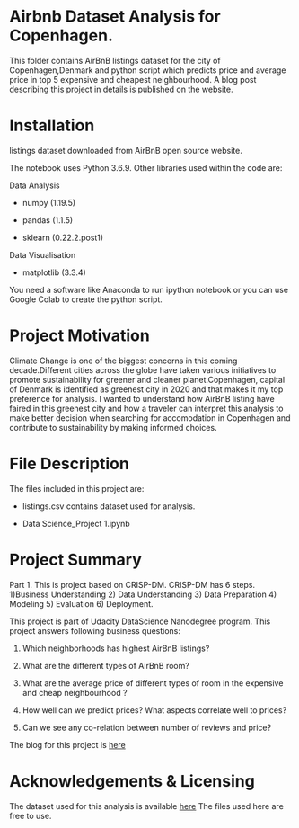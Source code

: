 # Airbnb Dataset Analysis for Copenhagen.


This folder contains AirBnB listings  dataset for the city of Copenhagen,Denmark and python script which predicts price and average price in top 5 expensive and cheapest neighbourhood. A blog post describing this project in details is published on the website.

# Installation

listings dataset downloaded from AirBnB open source website.

The notebook uses Python 3.6.9. Other libraries used within the code are:

Data Analysis

* numpy (1.19.5)

* pandas (1.1.5)

* sklearn (0.22.2.post1)

Data Visualisation

* matplotlib (3.3.4)

You need a software like Anaconda to run ipython notebook or you can use Google Colab to create the python script.

# Project Motivation

Climate Change is one of the biggest concerns in this coming decade.Different cities across the globe have taken various initiatives to promote sustainability for greener and cleaner planet.Copenhagen, capital of Denmark is identified as greenest city in 2020 and that makes it my top preference for analysis.
I wanted to understand how AirBnB listing have faired in this greenest city and how a traveler can interpret this analysis to make better decision when searching for accomodation in Copenhagen and contribute to sustainability by making informed choices.

# File Description

The files included in this project are:

* listings.csv contains dataset used for analysis.

* Data Science_Project 1.ipynb  

# Project Summary
Part 1. This is project based on CRISP-DM. CRISP-DM has 6 steps. 1)Business Understanding 2) Data Understanding 3) Data Preparation 4) Modeling 5) Evaluation 6) Deployment.

This project is part of  Udacity DataScience Nanodegree program. This project answers following business questions:

1) Which neighborhoods has highest AirBnB listings? 

2) What are the different types of AirBnB room? 

3) What are the average price of different types of room in the expensive and cheap neighbourhood ? 

4) How well can we predict prices? What aspects correlate well to prices? 

5) Can we see any co-relation between number of reviews and price?

The blog for this project is [here](https://surfplanethoney.medium.com/how-to-predict-airbnb-listings-price-in-worlds-greenest-city-ca29b95bf2e3)

# Acknowledgements & Licensing

The dataset used for this analysis is available [here](http://insideairbnb.com/get-the-data.html)
The files used here are free to use.
